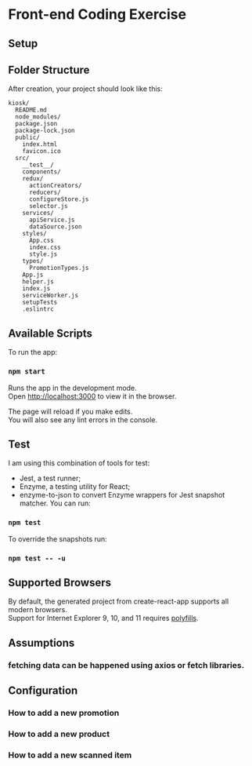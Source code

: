 # Front-end Coding Exercise
## Setup

## Folder Structure

After creation, your project should look like this:

```
kiosk/
  README.md
  node_modules/
  package.json
  package-lock.json
  public/
    index.html
    favicon.ico
  src/
    __test__/
    components/
    redux/
      actionCreators/
      reducers/
      configureStore.js
      selector.js
    services/
      apiService.js
      dataSource.json
    styles/
      App.css
      index.css
      style.js
    types/
      PromotionTypes.js
    App.js
    helper.js
    index.js
    serviceWorker.js
    setupTests
    .eslintrc
```
## Available Scripts
To run the app:
### `npm start`
Runs the app in the development mode.<br>
Open [http://localhost:3000](http://localhost:3000) to view it in the browser.

The page will reload if you make edits.<br>
You will also see any lint errors in the console.

## Test
I am using this combination of tools for test:
- Jest, a test runner;
- Enzyme, a testing utility for React;
- enzyme-to-json to convert Enzyme wrappers for Jest snapshot matcher.
You can run:
### `npm test`

To override the snapshots run:
### `npm test -- -u`

## Supported Browsers
By default, the generated project from create-react-app supports all modern browsers.<br>
Support for Internet Explorer 9, 10, and 11 requires [polyfills](https://github.com/facebook/create-react-app/blob/master/packages/react-app-polyfill/README.md).

## Assumptions
### fetching data can be happened using axios or fetch libraries.

## Configuration
### How to add a new promotion
### How to add a new product
### How to add a new scanned item